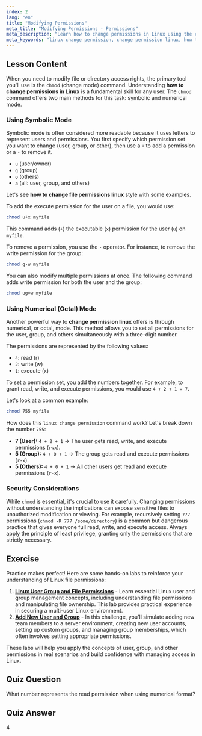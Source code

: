 ```yaml
---
index: 2
lang: "en"
title: "Modifying Permissions"
meta_title: "Modifying Permissions - Permissions"
meta_description: "Learn how to change permissions in Linux using the chmod command. This guide covers both symbolic and numerical methods to help you manage file and directory access securely. Master the linux change permission process for better system administration."
meta_keywords: "linux change permission, change permission linux, how to change permissions in linux, how to change file permissions linux, chmod, file permissions, linux security, symbolic permissions, numerical permissions"
---
```


## Lesson Content

When you need to modify file or directory access rights, the primary tool you'll use is the `chmod` (change mode) command. Understanding **how to change permissions in Linux** is a fundamental skill for any user. The `chmod` command offers two main methods for this task: symbolic and numerical mode.

### Using Symbolic Mode

Symbolic mode is often considered more readable because it uses letters to represent users and permissions. You first specify which permission set you want to change (user, group, or other), then use a `+` to add a permission or a `-` to remove it.

- `u` (user/owner)
- `g` (group)
- `o` (others)
- `a` (all: user, group, and others)

Let's see **how to change file permissions linux** style with some examples.

To add the execute permission for the user on a file, you would use:

```bash
chmod u+x myfile
```

This command adds (`+`) the executable (`x`) permission for the user (`u`) on `myfile`.

To remove a permission, you use the `-` operator. For instance, to remove the write permission for the group:

```bash
chmod g-w myfile
```

You can also modify multiple permissions at once. The following command adds write permission for both the user and the group:

```bash
chmod ug+w myfile
```

### Using Numerical (Octal) Mode

Another powerful way to **change permission linux** offers is through numerical, or octal, mode. This method allows you to set all permissions for the user, group, and others simultaneously with a three-digit number.

The permissions are represented by the following values:

- `4`: read (r)
- `2`: write (w)
- `1`: execute (x)

To set a permission set, you add the numbers together. For example, to grant read, write, and execute permissions, you would use `4 + 2 + 1 = 7`.

Let's look at a common example:

```bash
chmod 755 myfile
```

How does this `linux change permission` command work? Let's break down the number `755`:

- **7 (User):** `4 + 2 + 1` -> The user gets read, write, and execute permissions (`rwx`).
- **5 (Group):** `4 + 0 + 1` -> The group gets read and execute permissions (`r-x`).
- **5 (Others):** `4 + 0 + 1` -> All other users get read and execute permissions (`r-x`).

### Security Considerations

While `chmod` is essential, it's crucial to use it carefully. Changing permissions without understanding the implications can expose sensitive files to unauthorized modification or viewing. For example, recursively setting `777` permissions (`chmod -R 777 /some/directory`) is a common but dangerous practice that gives everyone full read, write, and execute access. Always apply the principle of least privilege, granting only the permissions that are strictly necessary.

## Exercise

Practice makes perfect! Here are some hands-on labs to reinforce your understanding of Linux file permissions:

1. **[Linux User Group and File Permissions](https://labex.io/labs/linux-linux-user-group-and-file-permissions-18002)** - Learn essential Linux user and group management concepts, including understanding file permissions and manipulating file ownership. This lab provides practical experience in securing a multi-user Linux environment.
2. **[Add New User and Group](https://labex.io/labs/linux-add-new-user-and-group-17987)** - In this challenge, you'll simulate adding new team members to a server environment, creating new user accounts, setting up custom groups, and managing group memberships, which often involves setting appropriate permissions.

These labs will help you apply the concepts of user, group, and other permissions in real scenarios and build confidence with managing access in Linux.

## Quiz Question

What number represents the read permission when using numerical format?

## Quiz Answer

4
